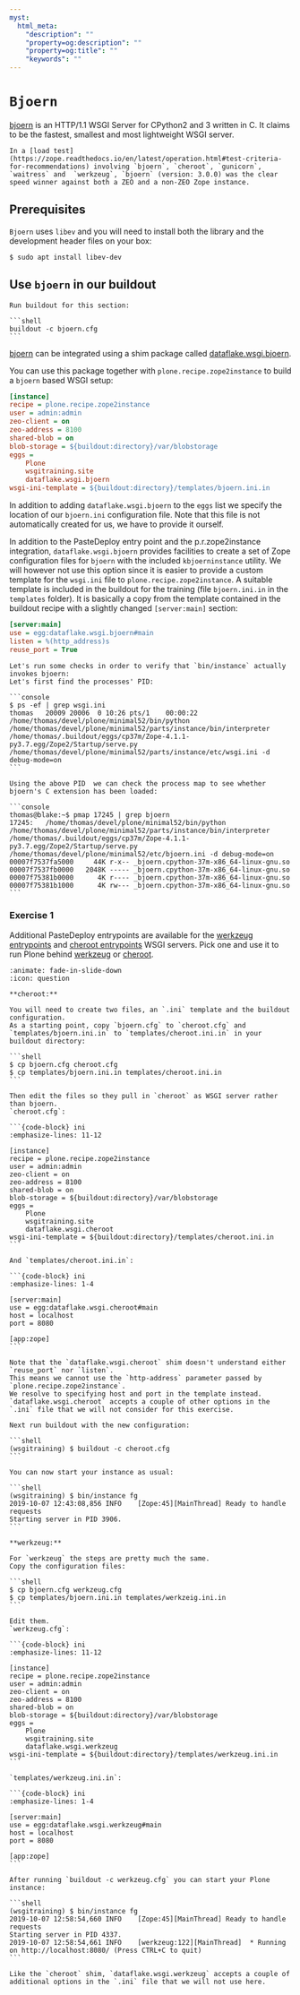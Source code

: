 ```yaml
---
myst:
  html_meta:
    "description": ""
    "property=og:description": ""
    "property=og:title": ""
    "keywords": ""
---
```


# `Bjoern`

[bjoern](https://github.com/jonashaag/bjoern) is an HTTP/1.1 WSGI Server for CPython2 and 3 written in C.
It claims to be the fastest, smallest and most lightweight WSGI server.

```{note}
In a [load test](https://zope.readthedocs.io/en/latest/operation.html#test-criteria-for-recommendations) involving `bjoern`, `cheroot`, `gunicorn`, `waitress` and  `werkzeug`, `bjoern` (version: 3.0.0) was the clear speed winner against both a ZEO and a non-ZEO Zope instance.
```

## Prerequisites

`Bjoern` uses `libev` and you will need to install both the library and the development header files on your box:

```shell
$ sudo apt install libev-dev
```

## Use `bjoern` in our buildout

````{sidebar} Build now
Run buildout for this section:

```shell
buildout -c bjoern.cfg
```
````

[bjoern](https://github.com/jonashaag/bjoern) can be integrated using a shim package called [dataflake.wsgi.bjoern](https://dataflakewsgibjoern.readthedocs.io/en/latest/).

You can use this package together with `plone.recipe.zope2instance` to build a `bjoern` based WSGI setup:

```ini
[instance]
recipe = plone.recipe.zope2instance
user = admin:admin
zeo-client = on
zeo-address = 8100
shared-blob = on
blob-storage = ${buildout:directory}/var/blobstorage
eggs =
    Plone
    wsgitraining.site
    dataflake.wsgi.bjoern
wsgi-ini-template = ${buildout:directory}/templates/bjoern.ini.in
```

In addition to adding `dataflake.wsgi.bjoern` to the `eggs` list we specify the location of our `bjoern.ini` configuration file.
Note that this file is not automatically created for us, we have to provide it ourself.

In addition to the PasteDeploy entry point and the p.r.zope2instance integration, `dataflake.wsgi.bjoern`  provides facilities to create a set of Zope configuration files for `bjoern` with the included `kbjoerninstance` utility.
We will however not use this option since it is easier to provide a custom template for the `wsgi.ini` file to `plone.recipe.zope2instance`.
A suitable template is included in the buildout for the training (file `bjoern.ini.in` in the `templates` folder).
It is basically a copy from the template contained in the buildout recipe with a slightly changed `[server:main]` section:

```ini
[server:main]
use = egg:dataflake.wsgi.bjoern#main
listen = %(http_address)s
reuse_port = True
```

````{note}
Let's run some checks in order to verify that `bin/instance` actually invokes bjoern:
Let's first find the processes' PID:

```console
$ ps -ef | grep wsgi.ini
thomas   20009 20006  0 10:26 pts/1    00:00:22 /home/thomas/devel/plone/minimal52/bin/python /home/thomas/devel/plone/minimal52/parts/instance/bin/interpreter /home/thomas/.buildout/eggs/cp37m/Zope-4.1.1-py3.7.egg/Zope2/Startup/serve.py /home/thomas/devel/plone/minimal52/parts/instance/etc/wsgi.ini -d debug-mode=on
```

Using the above PID  we can check the process map to see whether bjoern's C extension has been loaded:

```console
thomas@blake:~$ pmap 17245 | grep bjoern
17245:   /home/thomas/devel/plone/minimal52/bin/python /home/thomas/devel/plone/minimal52/parts/instance/bin/interpreter /home/thomas/.buildout/eggs/cp37m/Zope-4.1.1-py3.7.egg/Zope2/Startup/serve.py /home/thomas/devel/plone/minimal52/etc/bjoern.ini -d debug-mode=on
00007f7537fa5000     44K r-x-- _bjoern.cpython-37m-x86_64-linux-gnu.so
00007f7537fb0000   2048K ----- _bjoern.cpython-37m-x86_64-linux-gnu.so
00007f75381b0000      4K r---- _bjoern.cpython-37m-x86_64-linux-gnu.so
00007f75381b1000      4K rw--- _bjoern.cpython-37m-x86_64-linux-gnu.so
```
````

### Exercise 1

Additional PasteDeploy entrypoints are available for the [werkzeug entrypoints](https://pypi.org/project/dataflake.wsgi.werkzeug) and [cheroot entrypoints](https://pypi.org/project/dataflake.wsgi.cheroot) WSGI servers.
Pick one and use it to run Plone behind [werkzeug](https://palletsprojects.com/p/werkzeug/) or [cheroot](https://cheroot.cherrypy.dev/en/latest/).

````{dropdown} Solution
:animate: fade-in-slide-down
:icon: question

**cheroot:**

You will need to create two files, an `.ini` template and the buildout configuration.
As a starting point, copy `bjoern.cfg` to `cheroot.cfg` and `templates/bjoern.ini.in` to `templates/cheroot.ini.in` in your buildout directory:

```shell
$ cp bjoern.cfg cheroot.cfg
$ cp templates/bjoern.ini.in templates/cheroot.ini.in
```

Then edit the files so they pull in `cheroot` as WSGI server rather than bjoern.
`cheroot.cfg`:

```{code-block} ini
:emphasize-lines: 11-12

[instance]
recipe = plone.recipe.zope2instance
user = admin:admin
zeo-client = on
zeo-address = 8100
shared-blob = on
blob-storage = ${buildout:directory}/var/blobstorage
eggs =
    Plone
    wsgitraining.site
    dataflake.wsgi.cheroot
wsgi-ini-template = ${buildout:directory}/templates/cheroot.ini.in
```

And `templates/cheroot.ini.in`:

```{code-block} ini
:emphasize-lines: 1-4

[server:main]
use = egg:dataflake.wsgi.cheroot#main
host = localhost
port = 8080

[app:zope]
```

Note that the `dataflake.wsgi.cheroot` shim doesn't understand either `reuse_port` nor `listen`.
This means we cannot use the `http-address` parameter passed by `plone.recipe.zope2instance`.
We resolve to specifying host and port in the template instead.
`dataflake.wsgi.cheroot` accepts a couple of other options in the `.ini` file that we will not consider for this exercise.

Next run buildout with the new configuration:

```shell
(wsgitraining) $ buildout -c cheroot.cfg
```

You can now start your instance as usual:

```shell
(wsgitraining) $ bin/instance fg
2019-10-07 12:43:08,856 INFO    [Zope:45][MainThread] Ready to handle requests
Starting server in PID 3906.
```

**werkzeug:**

For `werkzeug` the steps are pretty much the same.
Copy the configuration files:

```shell
$ cp bjoern.cfg werkzeug.cfg
$ cp templates/bjoern.ini.in templates/werkzeig.ini.in
```

Edit them.
`werkzeug.cfg`:

```{code-block} ini
:emphasize-lines: 11-12

[instance]
recipe = plone.recipe.zope2instance
user = admin:admin
zeo-client = on
zeo-address = 8100
shared-blob = on
blob-storage = ${buildout:directory}/var/blobstorage
eggs =
    Plone
    wsgitraining.site
    dataflake.wsgi.werkzeug
wsgi-ini-template = ${buildout:directory}/templates/werkzeug.ini.in
```

`templates/werkzeug.ini.in`:

```{code-block} ini
:emphasize-lines: 1-4

[server:main]
use = egg:dataflake.wsgi.werkzeug#main
host = localhost
port = 8080

[app:zope]
```

After running `buildout -c werkzeug.cfg` you can start your Plone instance:

```shell
(wsgitraining) $ bin/instance fg
2019-10-07 12:58:54,660 INFO    [Zope:45][MainThread] Ready to handle requests
Starting server in PID 4337.
2019-10-07 12:58:54,661 INFO    [werkzeug:122][MainThread]  * Running on http://localhost:8080/ (Press CTRL+C to quit)
```

Like the `cheroot` shim, `dataflake.wsgi.werkzeug` accepts a couple of additional options in the `.ini` file that we will not use here.
````
